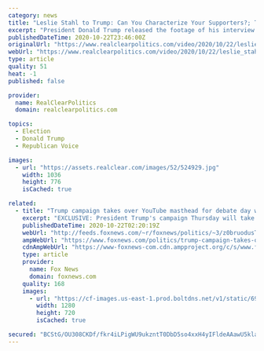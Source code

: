 ```yaml
---
category: news
title: "Leslie Stahl to Trump: Can You Characterize Your Supporters?; Trump: \"People Who Love Our Country\""
excerpt: "President Donald Trump released the footage of his interview with Leslie Stahl to the public on Thursday. In this video, Stahl questions Trump about his supporters. \"Can you characterize your supporters?"
publishedDateTime: 2020-10-22T23:46:00Z
originalUrl: "https://www.realclearpolitics.com/video/2020/10/22/leslie_stahl_to_trump_can_you_characterize_your_supporters_trump_people_who_love_our_country.html"
webUrl: "https://www.realclearpolitics.com/video/2020/10/22/leslie_stahl_to_trump_can_you_characterize_your_supporters_trump_people_who_love_our_country.html"
type: article
quality: 51
heat: -1
published: false

provider:
  name: RealClearPolitics
  domain: realclearpolitics.com

topics:
  - Election
  - Donald Trump
  - Republican Voice

images:
  - url: "https://assets.realclear.com/images/52/524929.jpg"
    width: 1036
    height: 776
    isCached: true

related:
  - title: "Trump campaign takes over YouTube masthead for debate day with help of UFC supporters"
    excerpt: "EXCLUSIVE: President Trump's campaign Thursday will take over YouTube's masthead for 24 hours, controlling the prime internet real estate on the day of final debate between Trump and Democratic nominee Joe Biden, Fox News has learned."
    publishedDateTime: 2020-10-22T02:20:19Z
    webUrl: "http://feeds.foxnews.com/~r/foxnews/politics/~3/z0bruodusTk/trump-campaign-takes-over-youtube-masthead-for-debate-day"
    ampWebUrl: "https://www.foxnews.com/politics/trump-campaign-takes-over-youtube-masthead-for-debate-day.amp"
    cdnAmpWebUrl: "https://www-foxnews-com.cdn.ampproject.org/c/s/www.foxnews.com/politics/trump-campaign-takes-over-youtube-masthead-for-debate-day.amp"
    type: article
    provider:
      name: Fox News
      domain: foxnews.com
    quality: 168
    images:
      - url: "https://cf-images.us-east-1.prod.boltdns.net/v1/static/694940094001/132eea53-bb94-4b13-93ef-c6a6a8ab7815/04064df6-658d-4a1a-af5d-912d15036630/1280x720/match/image.jpg"
        width: 1280
        height: 720
        isCached: true

secured: "BCStG/OU308CKDf/fkr4iLPigWU9ukzntT0DbD5so4xxH4yIFldeAAawU5klatNMwKJFU9GRxUgm//RBREWYE8dbsU9Lp8106Z+4Kxc/ZrCgyv57ZB1Sx5loDS1vfGKiSd4MoawGgvXqxxy+KsFKbRrKZXzNaQQtxj7b45LXS/eq/cvlNjnC/hinMU5vxBSqGV8bgIIbOaxqZ6bNk2IPm6l05qMomIu1gPAoqM82NUHVvmB2uBP1q/dtOTk9ANRHu1KEp/76qw6cxU+ZzUPCMCm1I6F0JMICohqOlLvHVxFL6SP7E97M2UPf52+63JFNlOZ2gTOhmR6jUz2l2BHylvmRsc4rHU3StM3obE+1uOo=;QX3FdG4Gltd1MI2iQ5iTpw=="
---
```


